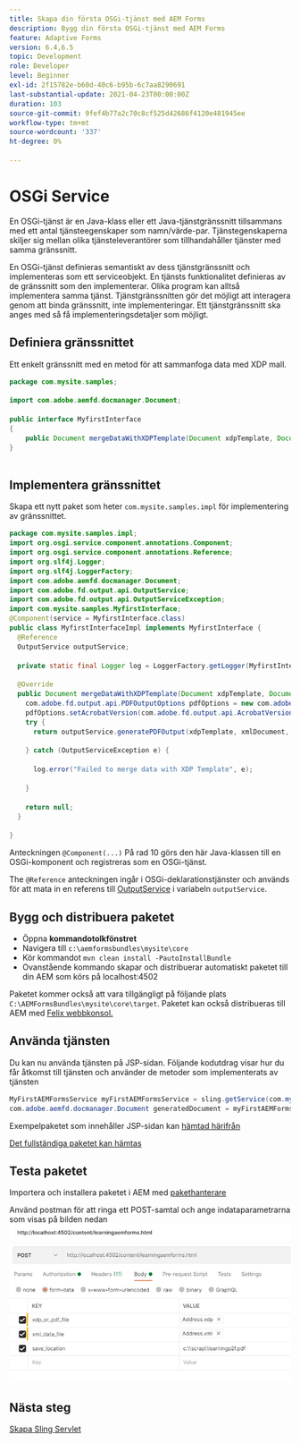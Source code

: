 ```yaml
---
title: Skapa din första OSGi-tjänst med AEM Forms
description: Bygg din första OSGi-tjänst med AEM Forms
feature: Adaptive Forms
version: 6.4,6.5
topic: Development
role: Developer
level: Beginner
exl-id: 2f15782e-b60d-40c6-b95b-6c7aa8290691
last-substantial-update: 2021-04-23T00:00:00Z
duration: 103
source-git-commit: 9fef4b77a2c70c8cf525d42686f4120e481945ee
workflow-type: tm+mt
source-wordcount: '337'
ht-degree: 0%

---
```


# OSGi Service

En OSGi-tjänst är en Java-klass eller ett Java-tjänstgränssnitt tillsammans med ett antal tjänsteegenskaper som namn/värde-par. Tjänstegenskaperna skiljer sig mellan olika tjänsteleverantörer som tillhandahåller tjänster med samma gränssnitt.

En OSGi-tjänst definieras semantiskt av dess tjänstgränssnitt och implementeras som ett serviceobjekt. En tjänsts funktionalitet definieras av de gränssnitt som den implementerar. Olika program kan alltså implementera samma tjänst. Tjänstgränssnitten gör det möjligt att interagera genom att binda gränssnitt, inte implementeringar. Ett tjänstgränssnitt ska anges med så få implementeringsdetaljer som möjligt.

## Definiera gränssnittet

Ett enkelt gränssnitt med en metod för att sammanfoga data med <span class="x x-first x-last">XDP</span> mall.

```java
package com.mysite.samples;

import com.adobe.aemfd.docmanager.Document;

public interface MyfirstInterface
{
    public Document mergeDataWithXDPTemplate(Document xdpTemplate, Document xmlDocument);
}
 
```

## Implementera gränssnittet

Skapa ett nytt paket som heter `com.mysite.samples.impl` för implementering av gränssnittet.

```java
package com.mysite.samples.impl;
import org.osgi.service.component.annotations.Component;
import org.osgi.service.component.annotations.Reference;
import org.slf4j.Logger;
import org.slf4j.LoggerFactory;
import com.adobe.aemfd.docmanager.Document;
import com.adobe.fd.output.api.OutputService;
import com.adobe.fd.output.api.OutputServiceException;
import com.mysite.samples.MyfirstInterface;
@Component(service = MyfirstInterface.class)
public class MyfirstInterfaceImpl implements MyfirstInterface {
  @Reference
  OutputService outputService;

  private static final Logger log = LoggerFactory.getLogger(MyfirstInterfaceImpl.class);

  @Override
  public Document mergeDataWithXDPTemplate(Document xdpTemplate, Document xmlDocument) {
    com.adobe.fd.output.api.PDFOutputOptions pdfOptions = new com.adobe.fd.output.api.PDFOutputOptions();
    pdfOptions.setAcrobatVersion(com.adobe.fd.output.api.AcrobatVersion.Acrobat_11);
    try {
      return outputService.generatePDFOutput(xdpTemplate, xmlDocument, pdfOptions);

    } catch (OutputServiceException e) {

      log.error("Failed to merge data with XDP Template", e);

    }

    return null;
  }

}
```

Anteckningen `@Component(...)` På rad 10 görs den här Java-klassen till en OSGi-komponent och registreras som en OSGi-tjänst.

The `@Reference` anteckningen ingår i OSGi-deklarationstjänster och används för att mata in en referens till [OutputService](https://helpx.adobe.com/experience-manager/6-5/forms/javadocs/index.html?com/adobe/fd/output/api/OutputService.html) i variabeln `outputService`.


## Bygg och distribuera paketet

* Öppna **kommandotolkfönstret**
* Navigera till `c:\aemformsbundles\mysite\core`
* Kör kommandot `mvn clean install -PautoInstallBundle`
* Ovanstående kommando skapar och distribuerar automatiskt paketet till din AEM som körs på localhost:4502

Paketet kommer också att vara tillgängligt på följande plats `C:\AEMFormsBundles\mysite\core\target`. Paketet kan också distribueras till AEM med [Felix webbkonsol.](http://localhost:4502/system/console/bundles)

## Använda tjänsten

Du kan nu använda tjänsten på JSP-sidan. Följande kodutdrag visar hur du får åtkomst till tjänsten och använder de metoder som implementerats av tjänsten

```java
MyFirstAEMFormsService myFirstAEMFormsService = sling.getService(com.mysite.samples.MyFirstAEMFormsService.class);
com.adobe.aemfd.docmanager.Document generatedDocument = myFirstAEMFormsService.mergeDataWithXDPTemplate(xdp_or_pdf_template,xmlDocument);
```

Exempelpaketet som innehåller JSP-sidan kan [hämtad härifrån](assets/learning_aem_forms.zip)

[Det fullständiga paketet kan hämtas](assets/mysite.core-1.0.0-SNAPSHOT.jar)

## Testa paketet

Importera och installera paketet i AEM med [pakethanterare](http://localhost:4502/crx/packmgr/index.jsp)

Använd postman för att ringa ett POST-samtal och ange indataparametrarna som visas på bilden nedan
![postman](assets/test-service-postman.JPG)

## Nästa steg

[Skapa Sling Servlet](./create-servlet.md)

